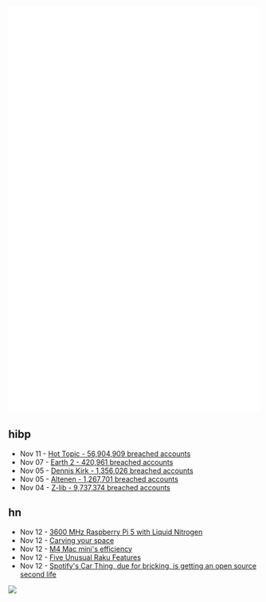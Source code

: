 ![Metrics](https://raw.githubusercontent.com/phixion/phixion/master/metrics.svg)

## hibp

<!--
for https://github.com/phixion/phixion/blob/main/.github/workflows/feeds.yml
-->
<!--START_SECTION:haveibeenpwnd-->
- Nov 11 - [Hot Topic - 56,904,909 breached accounts](https://haveibeenpwned.com/PwnedWebsites#HotTopic)
- Nov 07 - [Earth 2 - 420,961 breached accounts](https://haveibeenpwned.com/PwnedWebsites#Earth2)
- Nov 05 - [Dennis Kirk - 1,356,026 breached accounts](https://haveibeenpwned.com/PwnedWebsites#DennisKirk)
- Nov 05 - [Altenen - 1,267,701 breached accounts](https://haveibeenpwned.com/PwnedWebsites#Altenen)
- Nov 04 - [Z-lib - 9,737,374 breached accounts](https://haveibeenpwned.com/PwnedWebsites#ZLib)
<!--END_SECTION:haveibeenpwnd-->

## hn

<!--
for https://github.com/phixion/phixion/blob/main/.github/workflows/feeds.yml
-->
<!--START_SECTION:hn-->
- Nov 12 - [3600 MHz Raspberry Pi 5 with Liquid Nitrogen](https://skatterbencher.com/2024/11/11/3600-mhz-raspberry-pi-5-with-liquid-nitrogen/)
- Nov 12 - [Carving your space](https://heather-buchel.com/blog/2024/11/carving-space/)
- Nov 12 - [M4 Mac mini's efficiency](https://www.jeffgeerling.com/blog/2024/m4-mac-minis-efficiency-incredible)
- Nov 12 - [Five Unusual Raku Features](https://buttondown.com/hillelwayne/archive/five-unusual-raku-features/)
- Nov 12 - [Spotify's Car Thing, due for bricking, is getting an open source second life](https://arstechnica.com/gaming/2024/11/firmware-hacks-are-rejuvenating-spotifys-car-thing-before-the-company-bricks-it/)
<!--END_SECTION:hn-->

<!--
for https://yhype.me
-->
![](https://hit.yhype.me/github/profile?user_id=13013670)
